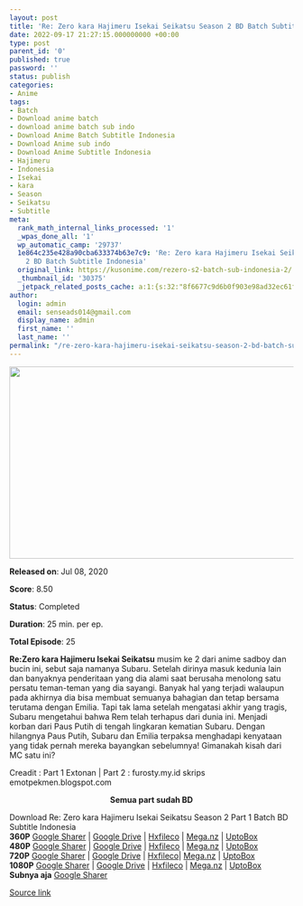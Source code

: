 ```yaml
---
layout: post
title: 'Re: Zero kara Hajimeru Isekai Seikatsu Season 2 BD Batch Subtitle Indonesia'
date: 2022-09-17 21:27:15.000000000 +00:00
type: post
parent_id: '0'
published: true
password: ''
status: publish
categories:
- Anime
tags:
- Batch
- Download anime batch
- download anime batch sub indo
- Download Anime Batch Subtitle Indonesia
- Download Anime sub indo
- Download Anime Subtitle Indonesia
- Hajimeru
- Indonesia
- Isekai
- kara
- Season
- Seikatsu
- Subtitle
meta:
  rank_math_internal_links_processed: '1'
  _wpas_done_all: '1'
  wp_automatic_camp: '29737'
  1e864c235e428a90cba633374b63e7c9: 'Re: Zero kara Hajimeru Isekai Seikatsu Season
    2 BD Batch Subtitle Indonesia'
  original_link: https://kusonime.com/rezero-s2-batch-sub-indonesia-2/
  _thumbnail_id: '30375'
  _jetpack_related_posts_cache: a:1:{s:32:"8f6677c9d6b0f903e98ad32ec61f8deb";a:2:{s:7:"expires";i:1663493265;s:7:"payload";a:3:{i:0;a:1:{s:2:"id";i:30057;}i:1;a:1:{s:2:"id";i:30023;}i:2;a:1:{s:2:"id";i:29863;}}}}
author:
  login: admin
  email: senseads014@gmail.com
  display_name: admin
  first_name: ''
  last_name: ''
permalink: "/re-zero-kara-hajimeru-isekai-seikatsu-season-2-bd-batch-subtitle-indonesia/"
---
```

<p><img width="521" height="340" src="{{ site.baseurl }}/assets/2022/09/Re-Zero-kara-Hajimeru-Isekai-Seikatsu-S2-521x340.jpg" class="attachment-thumb-large size-thumb-large wp-post-image" alt="" loading="lazy" title="Re: Zero kara Hajimeru Isekai Seikatsu Season 2 BD Batch Subtitle Indonesia" srcset="https://kusonime.com/wp-content/uploads/2020/08/Re-Zero-kara-Hajimeru-Isekai-Seikatsu-S2-521x340.jpg 521w, https://kusonime.com/wp-content/uploads/2020/08/Re-Zero-kara-Hajimeru-Isekai-Seikatsu-S2-300x196.jpg 300w, https://kusonime.com/wp-content/uploads/2020/08/Re-Zero-kara-Hajimeru-Isekai-Seikatsu-S2-768x502.jpg 768w, https://kusonime.com/wp-content/uploads/2020/08/Re-Zero-kara-Hajimeru-Isekai-Seikatsu-S2-520x340.jpg 520w, https://kusonime.com/wp-content/uploads/2020/08/Re-Zero-kara-Hajimeru-Isekai-Seikatsu-S2.jpg 1000w" sizes="(max-width: 521px) 100vw, 521px" />
<p><b>Released on</b>: Jul 08, 2020</p>
<p>
<p><b>Score</b>: 8.50</p>
<p>
<p><b>Status</b>: Completed</p>
<p>
<p><b>Duration</b>: 25 min. per ep.</p>
<p>
<p><b>Total Episode</b>: 25</p>
<p>
<p><strong>Re:Zero kara Hajimeru Isekai Seikatsu</strong> musim ke 2 dari anime sadboy dan bucin ini, sebut saja namanya Subaru. Setelah dirinya masuk kedunia lain dan banyaknya penderitaan yang dia alami saat berusaha menolong satu persatu teman-teman yang dia sayangi. Banyak hal yang terjadi walaupun pada akhirnya dia bisa membuat semuanya bahagian dan tetap bersama terutama dengan Emilia. Tapi tak lama setelah mengatasi akhir yang tragis, Subaru mengetahui bahwa Rem telah terhapus dari dunia ini. Menjadi korban dari Paus Putih di tengah lingkaran kematian Subaru. Dengan hilangnya Paus Putih, Subaru dan Emilia terpaksa menghadapi kenyataan yang tidak pernah mereka bayangkan sebelumnya! Gimanakah kisah dari MC satu ini?</p>
<p>
<p>Creadit : Part 1 Extonan | Part 2 : furosty.my.id skrips emotpekmen.blogspot.com</p>
<p>
<p style="text-align: center;"><strong>Semua part sudah BD</strong></p>
<p>
<div class="smokeddl">
<div class="smokettl">Download Re: Zero kara Hajimeru Isekai Seikatsu Season 2 Part 1 Batch BD Subtitle Indonesia</div>
<div class="smokeurl"><strong>360P</strong> <a href="https://acefile.co/f/40245734/kusonime-mc-ampas-s2-bedeh-360p-rar" target="_blank" rel="noopener noreferrer">Google Sharer</a> | <a href="https://drive.google.com/uc?export=download&amp;id=1Mr0j_NIPiYsE2tWhYmFn8GbQRCTSHt5v" target="_blank" rel="noopener">Google Drive</a> | <a href="https://hxfile.co/uor9e3y4e6xh" target="_blank" rel="noopener">Hxfileco</a> | <a href="https://mega.nz/file/q0IyQTBJ#t9oHHbZb2UJhBIfHPqqQbJEEpNJyz-BUllgbtW1-fjk" target="_blank" rel="noopener noreferrer">Mega.nz</a> | <a href="https://uptobox.com/ukoeylatrbdy" target="_blank" rel="noopener">UptoBox</a></div>
<div class="smokeurl"><strong>480P</strong> <a href="https://acefile.co/f/40245735/kusonime-mc-ampas-s2-bedeh-480p-rar" target="_blank" rel="noopener noreferrer">Google Sharer</a> | <a href="https://drive.google.com/uc?export=download&amp;id=14AVTVxqs87dP7dyj4PXKOSrh_We5C0G1" target="_blank" rel="noopener">Google Drive</a> | <a href="https://hxfile.co/f456n007kcyb" target="_blank" rel="noopener">Hxfileco</a> | <a href="https://mega.nz/file/DxIi1ThI#w1dMPKiGYr3sIUQrxmyGy_KklbhnNuH-4vrN21Av2WQ" target="_blank" rel="noopener noreferrer">Mega.nz</a> | <a href="https://uptobox.com/q55cfjqq2j59" target="_blank" rel="noopener">UptoBox</a></div>
<div class="smokeurl"><strong>720P</strong> <a href="https://acefile.co/f/40245737/kusonime-mc-ampas-s2-bedeh-720p-rar" target="_blank" rel="noopener noreferrer">Google Sharer</a> | <a href="https://drive.google.com/uc?export=download&amp;id=1JANQ5BfLldZbDBPF9LxwwKRJkEIhkqGl" target="_blank" rel="noopener">Google Drive</a> | <a href="https://hxfile.co/ystmrpvxasmx" target="_blank" rel="noopener">Hxfileco</a>| <a href="https://mega.nz/file/X9R2yBZC#yWciatP-ejlSy8mPIeBkIq_hIkrypVLnCeni3MwGXlo" target="_blank" rel="noopener noreferrer">Mega.nz</a> | <a href="https://uptobox.com/qjuavzx4ya51" target="_blank" rel="noopener">UptoBox</a></div>
<div class="smokeurl"><strong>1080P</strong> <a href="https://acefile.co/f/40245738/kusonime-mc-ampas-s2-bedeh-1080p-rar" target="_blank" rel="noopener noreferrer">Google Sharer</a> | <a href="https://drive.google.com/uc?export=download&amp;id=1CnfQEaLLNoJ395mz7vetDDy8sMpP1dsL" target="_blank" rel="noopener">Google Drive</a> | <a href="https://hxfile.co/cgedas0r257l" target="_blank" rel="noopener">Hxfileco</a> | <a href="https://mega.nz/file/SxAAETKY#PZgxFMea40WZfWKwWlXbC-0prBleYSJObbbPV1fIb-c" target="_blank" rel="noopener noreferrer">Mega.nz</a> | <a href="https://uptobox.com/u55mqao3zw24" target="_blank" rel="noopener">UptoBox</a></div>
<div class="smokeurl"><strong>Subnya aja</strong> <a href="https://acefile.co/f/40245742/kusonime-mc-ampas-s2-bedeh-fontsubs-rar" target="_blank" rel="noopener">Google Sharer</a></div>
</div>
<p><a href="https://kusonime.com/rezero-s2-batch-sub-indonesia-2/">Source link </a></p>

